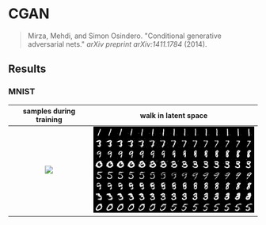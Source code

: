 # CGAN

> Mirza, Mehdi, and Simon Osindero. "Conditional generative adversarial nets." *arXiv preprint arXiv:1411.1784* (2014).



## Results



### MNIST

|             samples during training              |             walk in latent space              |
| :----------------------------------------------: | :-------------------------------------------: |
| <img src="./assets/mnist_samples.gif" width=360 /> | <img src="./assets/mnist_walk.png" width=360 /> |
